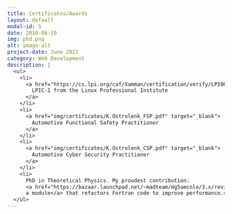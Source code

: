 ```yaml
---
title: Certificates/Awards
layout: default
modal-id: 5
date: 2018-06-10
img: phd.png
alt: image-alt
project-date: June 2022
category: Web Development
description: |
  <ul>
    <li>
      <a href="https://cs.lpi.org/caf/Xamman/certification/verify/LPI000494994/vmwrdg3jv6" target="_blank">
        LPIC-1 from the Linux Professional Institute
      </a>
    </li>
    <li>
      <a href="img/certificates/K.Ostrolenk_FSP.pdf" target="_blank">
        Automotive Functional Safety Practitioner
      </a>
    </li>
    <li>
      <a href="img/certificates/K.Ostrolenk_CSP.pdf" target="_blank">
        Automotive Cyber Security Practitioner
      </a>
    </li>
    <li>
      PhD in Theoretical Physics. My proudest contribution:
      <a href="https://bazaar.launchpad.net/~madteam/mg5amcnlo/3.x/revision/78.440.14" target="_blank">
      a module</a> that refactors Fortran code to improve performance.</li>
  </ul>
---
```

